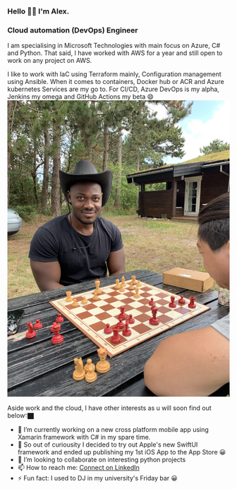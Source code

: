 ### Hello 👋🏿 I'm Alex.

### Cloud automation (DevOps) Engineer

I am specialising in Microsoft Technologies with main focus on Azure, C# and Python. That said, I have worked with AWS for a year and still open to work on any project on AWS.

I like to work with IaC using Terraform mainly, Configuration management using Ansible. When it comes to containers, Docker hub or ACR and Azure kubernetes Services are my go to. For CI/CD, Azure DevOps is my alpha, Jenkins my omega and GitHub Actions my beta 😄
![](IMG_4275.jpeg)

Aside work and the cloud, I have other interests as u will soon find out below👇🏿
- 🔭 I’m currently working on a new cross platform mobile app using Xamarin framework with C#  in my spare time.
- 🌱 So out of curiousity I decided to try out Apple's new SwiftUI framework and ended up publishing my 1st iOS App to the App Store 😀
- 👯 I’m looking to collaborate on interesting python projects
- 📫 How to reach me: [Connect on LinkedIn](https://www.linkedin.com/in/alex-gameli-heyman-1a556070/)
- ⚡ Fun fact: I used to DJ in my university's Friday bar 😀
